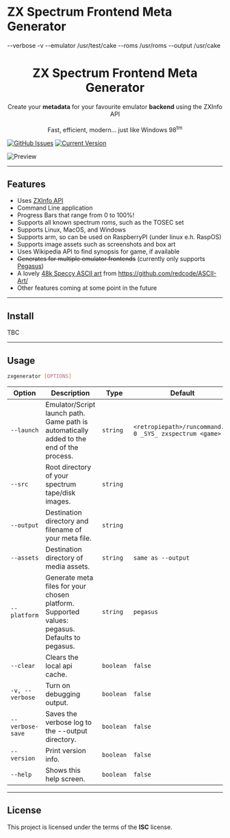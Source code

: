 # ZX Spectrum Frontend Meta Generator

--verbose -v
--emulator /usr/test/cake
--roms /usr/roms
--output /usr/cake

<h1 align="center">ZX Spectrum Frontend Meta Generator</h1>

<p align="center">Create your <b>metadata</b> for your favourite emulator <b>backend</b> using the ZXInfo API<br/><br/>Fast, efficient, modern... just like Windows 98<sup>tm</sup></p>

[![GitHub Issues](https://img.shields.io/github/issues/leemm/zxspectrum-meta-generator.svg)](https://github.com/leemm/zxspectrum-meta-generator/issues) [![Current Version](https://img.shields.io/badge/version-0.4.4-green.svg)](https://github.com/leemm/zxspectrum-meta-generator)

![Preview](https://i.imgur.com/rJj1i0n.gif)

---

## Features

-   Uses [ZXInfo API](https://api.zxinfo.dk/v3/)
-   Command Line application
-   Progress Bars that range from 0 to 100%!
-   Supports all known spectrum roms, such as the TOSEC set
-   Supports Linux, MacOS, and Windows
-   Supports arm, so can be used on RaspberryPI (under linux e.h. RaspOS)
-   Supports image assets such as screenshots and box art
-   Uses Wikipedia API to find synopsis for game, if available
-   ~~Generates for multiple emulator frontends~~ (currently only supports [Pegasus](https://pegasus-frontend.org/))
-   A lovely [48k Speccy ASCII art](https://github.com/redcode/ASCII-Art/) from https://github.com/redcode/ASCII-Art/
-   Other features coming at some point in the future

---

## Install

TBC

---

## Usage

```bash
zxgenerator [OPTIONS]
```

| Option           | Description                                                                                   | Type      | Default                                                  | Required? |
| ---------------- | --------------------------------------------------------------------------------------------- | --------- | -------------------------------------------------------- | --------- |
| `--launch`       | Emulator/Script launch path. Game path is automatically added to the end of the process.      | `string`  | `<retropiepath>/runcommand.sh 0 _SYS_ zxspectrum <game>` | No        |
| `--src`          | Root directory of your spectrum tape/disk images.                                             | `string`  |                                                          | Yes       |
| `--output`       | Destination directory and filename of your meta file.                                         | `string`  |                                                          | Yes       |
| `--assets`       | Destination directory of media assets.                                                        | `string`  | `same as --output`                                       | No        |
| `--platform`     | Generate meta files for your chosen platform. Supported values: pegasus. Defaults to pegasus. | `string`  | `pegasus`                                                | No        |
| `--clear`        | Clears the local api cache.                                                                   | `boolean` | `false`                                                  | No        |
| `-v, --verbose`  | Turn on debugging output.                                                                     | `boolean` | `false`                                                  | No        |
| `--verbose-save` | Saves the verbose log to the --output directory.                                              | `boolean` | `false`                                                  | No        |
| `--version`      | Print version info.                                                                           | `boolean` | `false`                                                  | No        |
| `--help`         | Shows this help screen.                                                                       | `boolean` | `false`                                                  | No        |

---

## License

This project is licensed under the terms of the **ISC** license.
